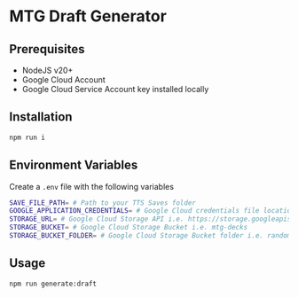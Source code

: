 # MTG Draft Generator

## Prerequisites

- NodeJS v20+
- Google Cloud Account
- Google Cloud Service Account key installed locally

## Installation

```bash
npm run i
```

## Environment Variables

Create a `.env` file with the following variables
```bash
SAVE_FILE_PATH= # Path to your TTS Saves folder
GOOGLE_APPLICATION_CREDENTIALS= # Google Cloud credentials file location
STORAGE_URL= # Google Cloud Storage API i.e. https://storage.googleapis.com
STORAGE_BUCKET= # Google Cloud Storage Bucket i.e. mtg-decks
STORAGE_BUCKET_FOLDER= # Google Cloud Storage Bucket folder i.e. random-decks
```

## Usage

```bash
npm run generate:draft
```